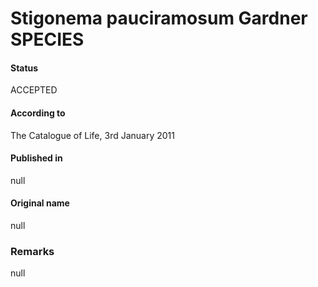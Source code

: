 Stigonema pauciramosum Gardner SPECIES
=======

#### Status
ACCEPTED

#### According to
The Catalogue of Life, 3rd January 2011

#### Published in
null

#### Original name
null

### Remarks
null